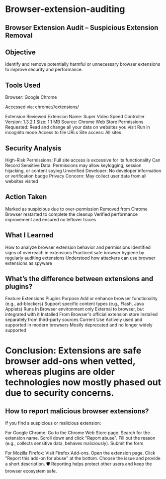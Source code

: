 # Browser-extension-auditing

## Browser Extension Audit – Suspicious Extension Removal

## Objective
Identify and remove potentially harmful or unnecessary browser extensions to improve security and performance.

## Tools Used
Browser: Google Chrome

Accessed via: chrome://extensions/

 Extension Reviewed
Extension Name: Super Video Speed Controller
Version: 1.3.2.1
Size: 1.1 MB
Source: Chrome Web Store
Permissions Requested:
Read and change all your data on websites you visit
Run in incognito mode
Access to file URLs
Site access: All sites

## Security Analysis
 High-Risk Permissions: Full site access is excessive for its functionality
Can Record Sensitive Data: Permissions may allow keylogging, session hijacking, or content spying
Unverified Developer: No developer information or verification badge
Privacy Concern: May collect user data from all websites visited

## Action Taken
Marked as suspicious due to over-permission
Removed from Chrome
Browser restarted to complete the cleanup
Verified performance improvement and ensured no leftover traces

## What I Learned
How to analyze browser extension behavior and permissions
Identified signs of overreach in extensions
Practiced safe browser hygiene by regularly auditing extensions
Understood how attackers can use browser extensions as spyware

## What’s the difference between extensions and plugins?
Feature	Extensions	Plugins
 Purpose	Add or enhance browser functionality (e.g., ad-blockers)	Support specific content types (e.g., Flash, Java Applets)
 Runs In	Browser environment only	External to browser, but integrated with it
 Installed From	Browser's official extension store	Installed separately from third-party sources
 Current Use	Actively used and supported in modern browsers	Mostly deprecated and no longer widely supported

# Conclusion: Extensions are safe browser add-ons when vetted, whereas plugins are older technologies now mostly phased out due to security concerns.

## How to report malicious browser extensions?
If you find a suspicious or malicious extension:

 For Google Chrome:
Go to the Chrome Web Store page.
Search for the extension name.
Scroll down and click "Report abuse".
Fill out the reason (e.g., collects sensitive data, behaves maliciously).
Submit the form.

 For Mozilla Firefox:
Visit Firefox Add-ons.
Open the extension page.
Click "Report this add-on for abuse" at the bottom.
Choose the issue and provide a short description.
🛡️ Reporting helps protect other users and keep the browser ecosystem safe.
